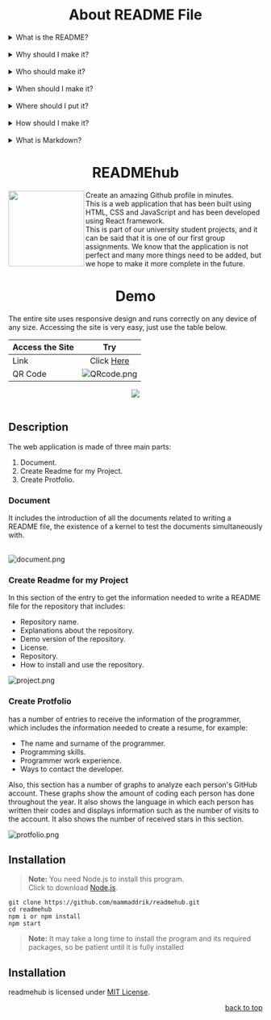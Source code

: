<div id="top"></div>
<h1 align="center">About README File</h1>
<details><summary>What is the README?</summary><br clear="both">A README is a text file that introduces and explains a project. It contains information that is commonly required to understand what the project is about.</details><br clear="both">

<details><br clear="both"><summary>Why should I make it?</summary>It's an easy way to answer questions that your audience will likely have regarding how to install and use your project and also how to collaborate with you.</details>
<br clear="both">

<details><br clear="both"><summary>Who should make it?</summary>Anyone who is working on a programming project, especially if you want others to use it or contribute.</details>
<br clear="both">

<details><br clear="both"><summary>When should I make it?</summary>Definitely before you show a project to other people or make it public. You might want to get into the habit of making it the first file you create in a new project.</details>
<br clear="both">

<details><br clear="both"><summary>Where should I put it?</summary>In the top level directory of the project. This is where someone who is new to your project will start out. Code hosting services such as GitHub, Bitbucket, and GitLab will also look for your README and display it along with the list of files and directories in your project.</details>
<br clear="both">

<details><br clear="both"><summary>How should I make it?</summary><br clear="both">While READMEs can be written in any text file format, the most common one that is used nowadays is Markdown. It allows you to add some lightweight formatting.</details>
<br clear="both">

<details><br clear="both"><summary>What is Markdown?</summary><br clear="both"><img align="left" height="150" src="https://i.postimg.cc/NMxN17YF/Markdown-mark-svg.png"  />Markdown is a markup language just like HTML, allowing you to format your online content in plain text. While some prefer to use it in order to publish content with the .md or .markdown output, others prefer it purely for the writing experience it offers.<br>Users with a tech background tend to love the smooth writing experience it offers, as it allows both writing and formatting to flow in a similar way as the coding way. However, not everyone is used to or fond of this experience.<br>This is because learning Markdown from scratch is not easy, and this is especially true if you have never coded before. Not only do you have to learn formatting with syntax, but you also have to learn a whole new writing experience. This usually requires a big change in one's writing habits.</details>

<h1 align="center">READMEhub</h1>
<img align="left" height="150" src="https://i.postimg.cc/mrCddSLB/favicon.png"  /><p align="left">Create an amazing Github profile in minutes.<br>
This is a web application that has been built using HTML, CSS and JavaScript and has been developed using React framework.<br>
This is part of our university student projects, and it can be said that it is one of our first group assignments. We know that the application is not perfect and many more things need to be added, but we hope to make it more complete in the future.</p>

<h1 align="center">Demo</h1>

<p>The entire site uses responsive design and runs correctly on any device of any size. Accessing the site is very easy, just use the table below.</p>

<div align="center">

| Access the Site| Try|
| :--- | :---:   |
| Link           | Click [Here](https://readmehub.netlify.app/)           | 
| QR Code        | ![QRcode.png](https://i.postimg.cc/3NQxwtgc/QRcode.png)

  <img src="https://i.postimg.cc/J4PGpLS8/READMEhub.png"  />
</div>

<br>
<h2>Description</h2>

The web application is made of three main parts:
1. Document.
2. Create Readme for my Project.
3. Create Protfolio.

<h3>Document</h3>
It includes the introduction of all the documents related to writing a README file, the existence of a kernel to test the documents simultaneously with.<br><br>

![document.png](https://i.postimg.cc/T1MV06LG/document.png)

<h3>Create Readme for my Project</h3>
In this section of the entry to get the information needed to write a README file for the repository that includes:

- Repository name.
- Explanations about the repository.
- Demo version of the repository.
- License.
- Repository.
- How to install and use the repository.

![project.png](https://i.postimg.cc/QC8pwqbn/project.png)

<h3>Create Protfolio</h3>
has a number of entries to receive the information of the programmer, which includes the information needed to create a resume, for example:

- The name and surname of the programmer.
- Programming skills.
- Programmer work experience.
- Ways to contact the developer.

Also, this section has a number of graphs to analyze each person's GitHub account. These graphs show the amount of coding each person has done throughout the year. It also shows the language in which each person has written their codes and displays information such as the number of visits to the account. It also shows the number of received stars in this section.

![protfolio.png](https://i.postimg.cc/SKzFY6c5/protfolio.png)


<h2>Installation</h2>

> **Note:** You need Node.js to install this program.<br>
> Click to download [Node.js](https://nodejs.org/en/download).

```
git clone https://github.com/mammaddrik/readmehub.git
cd readmehub
npm i or npm install
npm start
```
> **Note:** It may take a long time to install the program and its required packages, so be patient until it is fully installed<br>


<h2>Installation</h2>

readmehub is licensed under [MIT License](https://github.com/mammaddrik/readmehub/blob/main/LICENSE).

<p align="right"><a href="#top">back to top</a></p>
